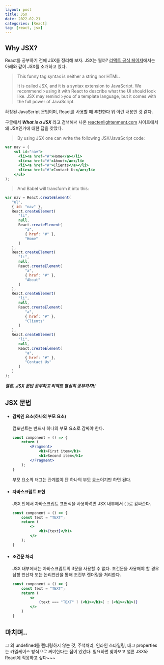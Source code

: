 ```yaml
---
layout: post
title: JSX
date: 2022-02-21
categories: [React]
tag: [react, jsx]
---
```


## Why JSX?

React를 공부하기 전에 JSX를 정리해 보자. JSX는 뭘까? [리액트 공식 페이지](https://reactjs.org/docs/introducing-jsx.html)에서는 아래와 같이 JSX를 소개하고 있다.

>This funny tag syntax is neither a string nor HTML.
>
>It is called JSX, and it is a syntax extension to JavaScript. We recommend >using it with React to describe what the UI should look like. JSX may remind >you of a template language, but it comes with the full power of JavaScript.

확장된 JavaScript 문법이며, React를 사용할 때 추천한다 뭐 이런 내용인 것 같다.

구글에서 ***What is a JSX*** 라고 검색해서 나온 [reactenlightenment.com](https://www.reactenlightenment.com/react-jsx/5.1.html) 사이트에서 왜 JSX인가에 대한 답을 찾았다. 

>By using JSX one can write the following JSX/JavaScript code:
```jsx
var nav = (
    <ul id="nav">
      <li><a href="#">Home</a></li>
      <li><a href="#">About</a></li>
      <li><a href="#">Clients</a></li>
      <li><a href="#">Contact Us</a></li>
    </ul>
);
```
>And Babel will transform it into this:
```javascript
var nav = React.createElement(
   "ul",
   { id: "nav" },
   React.createElement(
      "li",
      null,
      React.createElement(
         "a",
         { href: "#" },
         "Home"
      )
   ),
   React.createElement(
      "li",
      null,
      React.createElement(
         "a",
         { href: "#" },
         "About"
      )
   ),
   React.createElement(
      "li",
      null,
      React.createElement(
         "a",
         { href: "#" },
         "Clients"
      )
   ),
   React.createElement(
      "li",
      null,
      React.createElement(
         "a",
         { href: "#" },
         "Contact Us"
      )
   )
);
```

***결론..JSX 문법 공부하고 리액트 열심히 공부하자!!***

## JSX 문법

- #### 감싸인 요소(하나의 부모 요소)
    컴포넌트는 반드시 하나의 부모 요소로 감싸야 한다. 
    ```jsx
    const component = () => {
        return (
            <Fragment>
                <h1>First item</h1>
                <h1>Second item</h1>
            </Fragment>
        );
    }
    ```
    부모 요소의 태그는 관계없이 단 하나의 부모 요소이기만 하면 된다.

- #### 자바스크립트 표현
    JSX 안에서 자바스크립트 표현식을 사용하려면 JSX 내부에서 &#123; &#125;로 감싸준다.
    ```jsx
    const component = () => {
        const text = "TEXT";
        return (
            <>
                <h1>{text}</h1>
            </>
        );
    }
    ```

- #### 조건문 처리
    JSX 내부에서는 자바스크립트의 if문을 사용할 수 없다. 조건문을 사용해야 할 경우 삼항 연산자 또는 논리연산을 통해 조건부 렌더링을 처리한다. 
    ```jsx
    const component = () => {
        const text = "TEXT";
        return (
            <>
                {text === "TEXT" ? (<h1></h1>) : (<h1></h1>)}
            </>
        )
    }
    ```

## 마치며..

그 외 undefined를 렌더링하지 않는 것, 주석처리, 인라인 스타일링, 태그 properties 는 카멜케이스 방식으로 써야한다는 점이 있었다. 필요하면 찾아보고 얼른 JSX와 React에 적응하고 싶다~~~